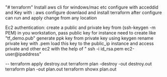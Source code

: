 "# terraform" 
Install aws cli for windows/mac etc
configure with acceddid and Key with : aws configure
downlaod and install terraform
after configure can run and apply change from any location

Ec2 authentication:
create a public and private key from (ssh-keygen -m PEM) in you workstation, pass public key for instance need to create like "tf_demo.pub"
generate ppk key from private key using keygen 
rename private key with .pem load this key to the public_ip instance and access private and other ec2 with the help of " ssh -i id_rsa.pem ec2-user@ipaddress"

-- 
 terraform apply destroy.out
 terraform plan -destroy -out destroy.out
 terraform plan -out plan.out
 terraform showx plan.out